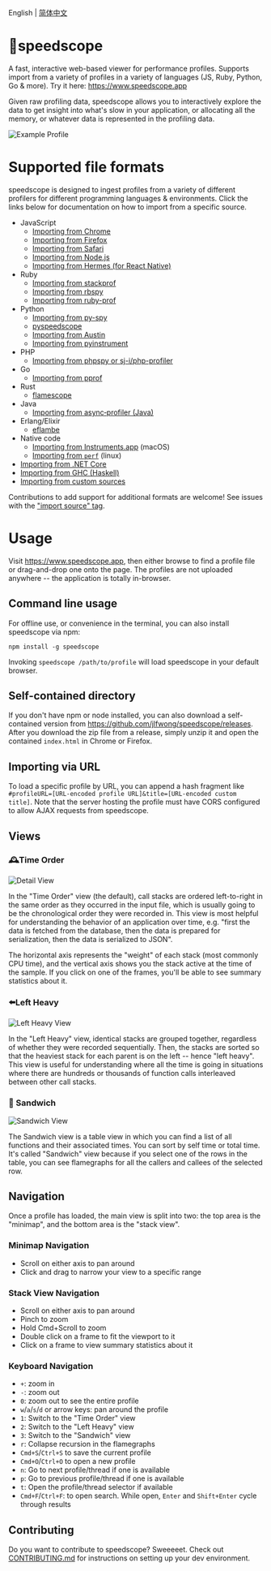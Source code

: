 English | [简体中文](./README-zh_CN.md)
# 🔬speedscope 
A fast, interactive web-based viewer for performance profiles. Supports import from a variety of profiles in a variety of languages (JS, Ruby, Python, Go & more). Try it here: https://www.speedscope.app

Given raw profiling data, speedscope allows you to interactively explore the data to get insight into what's slow in your application, or allocating all the memory, or whatever data is represented in the profiling data.

![Example Profile](https://user-images.githubusercontent.com/150329/40900669-86eced80-6781-11e8-92c1-dc667b651e72.gif)

[0]: https://en.wikipedia.org/wiki/Profiling_(computer_programming)#Statistical_profilers
[1]: https://github.com/brendangregg/FlameGraph

# Supported file formats

speedscope is designed to ingest profiles from a variety of different profilers for different programming languages & environments. Click the links below for documentation on how to import from a specific source.

- JavaScript
  - [Importing from Chrome](https://github.com/jlfwong/speedscope/wiki/Importing-from-Chrome)
  - [Importing from Firefox](https://github.com/jlfwong/speedscope/wiki/Importing-from-Firefox)
  - [Importing from Safari](https://github.com/jlfwong/speedscope/wiki/Importing-from-Safari)
  - [Importing from Node.js](https://github.com/jlfwong/speedscope/wiki/Importing-from-Node.js)
  - [Importing from Hermes (for React Native)](https://github.com/jlfwong/speedscope/wiki/Importing-from-Hermes)
- Ruby
  - [Importing from stackprof](https://github.com/jlfwong/speedscope/wiki/Importing-from-stackprof-(ruby))
  - [Importing from rbspy](https://github.com/jlfwong/speedscope/wiki/Importing-from-rbspy-(ruby))
  - [Importing from ruby-prof](https://github.com/jlfwong/speedscope/wiki/Importing-from-ruby-prof)
- Python
  - [Importing from py-spy](https://github.com/jlfwong/speedscope/wiki/Importing-from-py-spy-(python))
  - [pyspeedscope](https://github.com/windelbouwman/pyspeedscope)
  - [Importing from Austin](https://github.com/P403n1x87/austin-python#format-conversion)
  - [Importing from pyinstrument](https://github.com/jlfwong/speedscope/wiki/Importing-from-pyinstrument-(python))
- PHP
  - [Importing from phpspy or sj-i/php-profiler](https://github.com/sj-i/php-profiler/pull/101)
- Go
  - [Importing from pprof](https://github.com/jlfwong/speedscope/wiki/Importing-from-pprof-(go))  
- Rust
  - [flamescope](https://github.com/coolreader18/flamescope)
- Java
  - [Importing from async‐profiler (Java)
](https://github.com/jlfwong/speedscope/wiki/Importing-from-async%E2%80%90profiler-(Java))
- Erlang/Elixir
  - [eflambe](https://github.com/Stratus3D/eflambe)
- Native code
  - [Importing from Instruments.app](https://github.com/jlfwong/speedscope/wiki/Importing-from-Instruments.app) (macOS)
  - [Importing from `perf`](https://github.com/jlfwong/speedscope/wiki/Importing-from-perf-(linux)) (linux)
- [Importing from .NET Core](https://github.com/jlfwong/speedscope/wiki/Importing-from-.NET-Core)
- [Importing from GHC (Haskell)](https://github.com/jlfwong/speedscope/wiki/Importing-from-Haskell)
- [Importing from custom sources](https://github.com/jlfwong/speedscope/wiki/Importing-from-custom-sources)

Contributions to add support for additional formats are welcome! See issues with the ["import source" tag](https://github.com/jlfwong/speedscope/issues?q=is%3Aissue+is%3Aopen+label%3A%22import+source%22).
# Usage

Visit https://www.speedscope.app, then either browse to find a profile file or drag-and-drop one onto the page. The profiles are not uploaded anywhere -- the application is totally in-browser.

## Command line usage

For offline use, or convenience in the terminal, you can also install speedscope
via npm:

    npm install -g speedscope

Invoking `speedscope /path/to/profile` will load speedscope in your default browser.

## Self-contained directory

If you don't have npm or node installed, you can also download a
self-contained version from https://github.com/jlfwong/speedscope/releases.
After you download the zip file from a release, simply unzip it and open the
contained `index.html` in Chrome or Firefox.

## Importing via URL

To load a specific profile by URL, you can append a hash fragment like `#profileURL=[URL-encoded profile URL]&title=[URL-encoded custom title]`. Note that the server hosting the profile must have CORS configured to allow AJAX requests from speedscope.

## Views

### 🕰Time Order
![Detail View](https://user-images.githubusercontent.com/150329/42108613-e6ef6d3a-7b8f-11e8-93d4-541b2cb93fe5.png)

In the "Time Order" view (the default), call stacks are ordered left-to-right in the same order as they occurred in the input file, which is usually going to be the chronological order they were recorded in. This view is most helpful for understanding the behavior of an application over time, e.g. "first the data is fetched from the database, then the data is prepared for serialization, then the data is serialized to JSON". 

The horizontal axis represents the "weight" of each stack (most commonly CPU time), and the vertical axis shows you the stack active at the time of the sample. If you click on one of the frames, you'll be able to see summary statistics about it.


### ⬅️Left Heavy
![Left Heavy View](https://user-images.githubusercontent.com/150329/44534434-a05f8380-a6ac-11e8-86ac-e3e05e577c52.png)

In the "Left Heavy" view, identical stacks are grouped together, regardless of whether they were recorded sequentially. Then, the stacks are sorted so that the heaviest stack for each parent is on the left -- hence "left heavy". This view is useful for understanding where all the time is going in situations where there are hundreds or thousands of function calls interleaved between other call stacks.

### 🥪 Sandwich
![Sandwich View](https://user-images.githubusercontent.com/150329/42108467-76a57baa-7b8f-11e8-815f-1df7b6ac3ede.png)

The Sandwich view is a table view in which you can find a list of all functions and their associated times. You can sort by self time or total time.
It's called "Sandwich" view because if you select one of the rows in the table, you can see flamegraphs for all the callers and callees of the selected
row.


## Navigation

Once a profile has loaded, the main view is split into two: the top area is the "minimap", and the bottom area is the "stack view".

### Minimap Navigation

* Scroll on either axis to pan around
* Click and drag to narrow your view to a specific range

### Stack View Navigation

* Scroll on either axis to pan around
* Pinch to zoom
* Hold Cmd+Scroll to zoom
* Double click on a frame to fit the viewport to it
* Click on a frame to view summary statistics about it

### Keyboard Navigation

* `+`: zoom in
* `-`: zoom out
* `0`: zoom out to see the entire profile
* `w`/`a`/`s`/`d` or arrow keys: pan around the profile
* `1`: Switch to the "Time Order" view
* `2`: Switch to the "Left Heavy" view
* `3`: Switch to the "Sandwich" view
* `r`: Collapse recursion in the flamegraphs
* `Cmd+S`/`Ctrl+S` to save the current profile
* `Cmd+O`/`Ctrl+O` to open a new profile
* `n`: Go to next profile/thread if one is available
* `p`: Go to previous profile/thread if one is available
* `t`: Open the profile/thread selector if available
* `Cmd+F`/`Ctrl+F`: to open search. While open, `Enter` and `Shift+Enter` cycle through results

## Contributing

Do you want to contribute to speedscope? Sweeeeet. Check out [CONTRIBUTING.md](./CONTRIBUTING.md) for instructions on setting up your dev environment.

